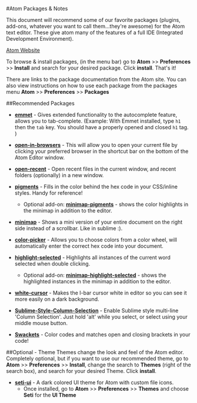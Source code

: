 #Atom Packages & Notes

This document will recommend some of our favorite packages (plugins, add-ons, whatever you want to call them...they're awesome) for the Atom text editor. These give atom many of the features of a full IDE (Integrated Development Environment).

[Atom Website](http://atom.io)

To browse & install packages, (in the menu bar) go to **Atom** >> **Preferences** >> **Install** and search for your desired package. Click **install**. That's it!

There are links to the package documentation from the Atom site. You can also view instructions on how to use each package from the packages menu **Atom** >> **Preferences** >> **Packages**

##Recommended Packages

+ [**emmet**](https://atom.io/packages/emmet) - Gives extended functionality to the autocomplete feature, allows you to tab-complete.  (Example: With Emmet installed, type `h1` then the `tab` key. You should have a properly opened and closed `h1` tag. )

+ [**open-in-browsers**](https://atom.io/packages/open-in-browsers) - This will allow you to open your current file by clicking your preferred browser in the shortcut bar on the bottom of the Atom Editor window.

+ [**open-recent**](https://atom.io/packages/open-recent) - Open recent files in the current window, and recent folders (optionally) in a new window.

+ [**pigments**](https://atom.io/packages/pigments) - Fills in the color behind the hex code in your CSS/inline styles. Handy for reference!
	+ Optional add-on: [**minimap-pigments**](https://atom.io/packages/minimap-pigments) - shows the color highlights in the minimap in addition to the editor.

+ [**minimap**](https://atom.io/packages/minimap) - Shows a mini version of your entire document on the right side instead of a scrollbar. Like in sublime :).

+ [**color-picker**](https://atom.io/packages/color-picker) - Allows you to choose colors from a color wheel, will automatically enter the correct hex code into your document.

+ [**highlight-selected**](https://atom.io/packages/highlight-selected) - Highlights all instances of the current word selected when double clicking.
	+ Optional add-on: [**minimap-highlight-selected**](https://atom.io/packages/minimap-highlight-selected) - shows the highlighted instances in the minimap in addition to the editor.

+ [**white-cursor**](https://atom.io/packages/white-cursor) - Makes the I-bar cursor white in editor so you can see it more easily on a dark background.

+ [**Sublime-Style-Column-Selection**](https://atom.io/packages/Sublime-Style-Column-Selection) - Enable Sublime style multi-line 'Column Selection'. Just hold 'alt' while you select, or select using your middle mouse button.

+ [**Swackets**](https://atom.io/packages/swackets) - Color codes and matches open and closing brackets in your code!

##Optional - Theme
Themes change the look and feel of the Atom editor. Completely optional, but if you want to use our recommended theme, go to **Atom** >> **Preferences** >> **Install**, change the search to **Themes** (right of the search box), and search for your desired Theme. Click **install**.

+ [**seti-ui**](https://atom.io/themes/seti-ui) - A dark colored UI theme for Atom with custom file icons.
	+ Once installed, go to **Atom** >> **Preferences** >> **Themes** and choose **Seti** for the **UI Theme**
